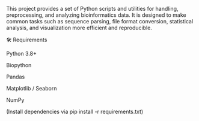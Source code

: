 This project provides a set of Python scripts and utilities for handling, preprocessing, and analyzing bioinformatics data. It is designed to make common tasks such as sequence parsing, file format conversion, statistical analysis, and visualization more efficient and reproducible.

🛠 Requirements

Python 3.8+

Biopython

Pandas

Matplotlib / Seaborn

NumPy

(Install dependencies via pip install -r requirements.txt)
